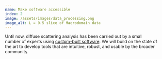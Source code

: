 ```yaml
---
name: Make software accessible
index: 2
image: /assets/images/data_processing.png
image_alt: L = 0.5 slice of Macrodomain data
---
```


Until now, diffuse scattering analysis has been carried out by a small number of experts using [custom-built software](https://github.com/ando-lab/mdx2). We will build on the state of the art to develop tools that are intuitive, robust, and usable by the broader community.
